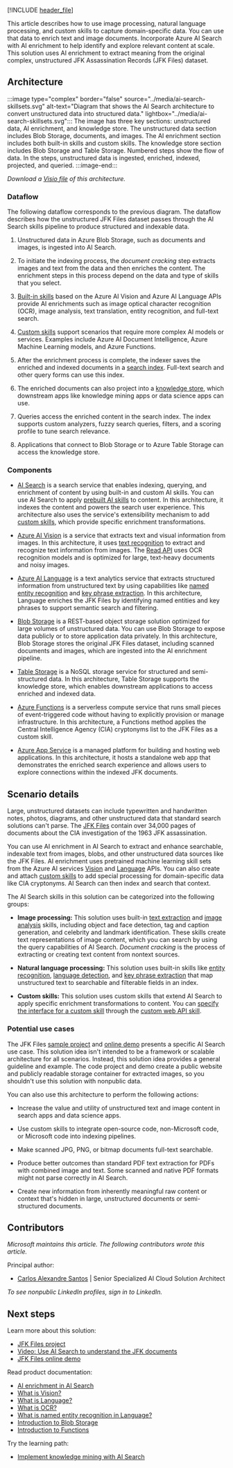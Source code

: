 [!INCLUDE [header_file](../../../includes/sol-idea-header.md)]

This article describes how to use image processing, natural language processing, and custom skills to capture domain-specific data. You can use that data to enrich text and image documents. Incorporate Azure AI Search with AI enrichment to help identify and explore relevant content at scale. This solution uses AI enrichment to extract meaning from the original complex, unstructured JFK Assassination Records (JFK Files) dataset.

## Architecture

:::image type="complex" border="false" source="../media/ai-search-skillsets.svg" alt-text="Diagram that shows the AI Search architecture to convert unstructured data into structured data." lightbox="../media/ai-search-skillsets.svg":::
   The image has three key sections: unstructured data, AI enrichment, and knowledge store. The unstructured data section includes Blob Storage, documents, and images. The AI enrichment section includes both built-in skills and custom skills. The knowledge store section includes Blob Storage and Table Storage. Numbered steps show the flow of data. In the steps, unstructured data is ingested, enriched, indexed, projected, and queried.
:::image-end:::

*Download a [Visio file](https://arch-center.azureedge.net/ai-search-skillsets.vsdx) of this architecture.*

### Dataflow

The following dataflow corresponds to the previous diagram. The dataflow describes how the unstructured JFK Files dataset passes through the AI Search skills pipeline to produce structured and indexable data.

1. Unstructured data in Azure Blob Storage, such as documents and images, is ingested into AI Search.

1. To initiate the indexing process, the *document cracking* step extracts images and text from the data and then enriches the content. The enrichment steps in this process depend on the data and type of skills that you select.

1. [Built-in skills](/azure/search/cognitive-search-predefined-skills) based on the Azure AI Vision and Azure AI Language APIs provide AI enrichments such as image optical character recognition (OCR), image analysis, text translation, entity recognition, and full-text search.

1. [Custom skills](/azure/search/cognitive-search-custom-skill-interface) support scenarios that require more complex AI models or services. Examples include Azure AI Document Intelligence, Azure Machine Learning models, and Azure Functions.

1. After the enrichment process is complete, the indexer saves the enriched and indexed documents in a [search index](/azure/search/search-what-is-an-index). Full-text search and other query forms can use this index.

1. The enriched documents can also project into a [knowledge store](/azure/search/knowledge-store-concept-intro), which downstream apps like knowledge mining apps or data science apps can use.

1. Queries access the enriched content in the search index. The index supports custom analyzers, fuzzy search queries, filters, and a scoring profile to tune search relevance.

1. Applications that connect to Blob Storage or to Azure Table Storage can access the knowledge store.

### Components

- [AI Search](/azure/search/search-what-is-azure-search) is a search service that enables indexing, querying, and enrichment of content by using built-in and custom AI skills. You can use AI Search to apply [prebuilt AI skills](/azure/search/cognitive-search-predefined-skills) to content. In this architecture, it indexes the content and powers the search user experience. This architecture also uses the service's extensibility mechanism to add [custom skills](/azure/search/cognitive-search-custom-skill-interface), which provide specific enrichment transformations.

- [Azure AI Vision](/azure/ai-services/computer-vision/overview) is a service that extracts text and visual information from images. In this architecture, it uses [text recognition](/azure/ai-services/computer-vision/overview-ocr) to extract and recognize text information from images. The [Read API](/azure/ai-services/computer-vision/overview-ocr#ocr-read-editions) uses OCR recognition models and is optimized for large, text-heavy documents and noisy images.

- [Azure AI Language](/azure/ai-services/language-service/overview) is a text analytics service that extracts structured information from unstructured text by using capabilities like [named entity recognition](/azure/ai-services/language-service/named-entity-recognition/overview) and [key phrase extraction](/azure/search/cognitive-search-skill-keyphrases). In this architecture, Language enriches the JFK Files by identifying named entities and key phrases to support semantic search and filtering.

- [Blob Storage](/azure/well-architected/service-guides/azure-blob-storage) is a REST-based object storage solution optimized for large volumes of unstructured data. You can use Blob Storage to expose data publicly or to store application data privately. In this architecture, Blob Storage stores the original JFK Files dataset, including scanned documents and images, which are ingested into the AI enrichment pipeline.

- [Table Storage](/azure/storage/tables/table-storage-overview) is a NoSQL storage service for structured and semi-structured data. In this architecture, Table Storage supports the knowledge store, which enables downstream applications to access enriched and indexed data.

- [Azure Functions](/azure/well-architected/service-guides/azure-functions) is a serverless compute service that runs small pieces of event-triggered code without having to explicitly provision or manage infrastructure. In this architecture, a Functions method applies the Central Intelligence Agency (CIA) cryptonyms list to the JFK Files as a custom skill.

- [Azure App Service](/azure/well-architected/service-guides/app-service-web-apps) is a managed platform for building and hosting web applications. In this architecture, it hosts a standalone web app that demonstrates the enriched search experience and allows users to explore connections within the indexed JFK documents.

## Scenario details

Large, unstructured datasets can include typewritten and handwritten notes, photos, diagrams, and other unstructured data that standard search solutions can't parse. The [JFK Files](https://www.archives.gov/research/jfk/2017-release) contain over 34,000 pages of documents about the CIA investigation of the 1963 JFK assassination.

You can use AI enrichment in AI Search to extract and enhance searchable, indexable text from images, blobs, and other unstructured data sources like the JFK Files. AI enrichment uses pretrained machine learning skill sets from the Azure AI services [Vision](/azure/ai-services/computer-vision/overview) and [Language](/azure/ai-services/language-service/text-analytics-for-health/overview?tabs=ner) APIs. You can also create and attach [custom skills](/azure/search/cognitive-search-custom-skill-interface) to add special processing for domain-specific data like CIA cryptonyms. AI Search can then index and search that context.

The AI Search skills in this solution can be categorized into the following groups:

- **Image processing:** This solution uses built-in [text extraction](/azure/search/cognitive-search-concept-image-scenarios) and [image analysis](/azure/ai-services/computer-vision/overview-image-analysis?tabs=4-0) skills, including object and face detection, tag and caption generation, and celebrity and landmark identification. These skills create text representations of image content, which you can search by using the query capabilities of AI Search. *Document cracking* is the process of extracting or creating text content from nontext sources.

- **Natural language processing:** This solution uses built-in skills like [entity recognition](/azure/search/cognitive-search-skill-entity-recognition), [language detection](/azure/search/cognitive-search-skill-language-detection), and [key phrase extraction](/azure/search/cognitive-search-skill-keyphrases) that map unstructured text to searchable and filterable fields in an index.

- **Custom skills:** This solution uses custom skills that extend AI Search to apply specific enrichment transformations to content. You can [specify the interface for a custom skill](/azure/search/cognitive-search-custom-skill-interface) through the [custom web API skill](/azure/search/cognitive-search-custom-skill-web-api).

### Potential use cases

The JFK Files [sample project](https://github.com/microsoft/AzureSearch_JFK_Files) and [online demo](https://jfk-demo-2019.azurewebsites.net/#/) presents a specific AI Search use case. This solution idea isn't intended to be a framework or scalable architecture for all scenarios. Instead, this solution idea provides a general guideline and example. The code project and demo create a public website and publicly readable storage container for extracted images, so you shouldn't use this solution with nonpublic data.

You can also use this architecture to perform the following actions:

- Increase the value and utility of unstructured text and image content in search apps and data science apps.

- Use custom skills to integrate open-source code, non-Microsoft code, or Microsoft code into indexing pipelines.

- Make scanned JPG, PNG, or bitmap documents full-text searchable.

- Produce better outcomes than standard PDF text extraction for PDFs with combined image and text. Some scanned and native PDF formats might not parse correctly in AI Search.

- Create new information from inherently meaningful raw content or context that's hidden in large, unstructured documents or semi-structured documents.

## Contributors

*Microsoft maintains this article. The following contributors wrote this article.*

Principal author:

- [Carlos Alexandre Santos](https://www.linkedin.com/in/carlosafsantos) | Senior Specialized AI Cloud Solution Architect

*To see nonpublic LinkedIn profiles, sign in to LinkedIn.*

## Next steps

Learn more about this solution:

- [JFK Files project](https://github.com/microsoft/AzureSearch_JFK_Files)
- [Video: Use AI Search to understand the JFK documents](/shows/AI-Show/Using-Cognitive-Search-to-Understand-the-JFK-Documents)
- [JFK Files online demo](https://jfk-demo-2019.azurewebsites.net/#/)

Read product documentation:

- [AI enrichment in AI Search](/azure/search/cognitive-search-concept-intro)
- [What is Vision?](/azure/ai-services/computer-vision/overview)
- [What is Language?](/azure/ai-services/language-service/overview)
- [What is OCR?](/azure/ai-services/computer-vision/overview-ocr)
- [What is named entity recognition in Language?](/azure/ai-services/language-service/named-entity-recognition/overview)
- [Introduction to Blob Storage](/azure/storage/blobs/storage-blobs-introduction)
- [Introduction to Functions](/azure/azure-functions/functions-overview)

Try the learning path:

- [Implement knowledge mining with AI Search](/training/paths/implement-knowledge-mining-azure-cognitive-search)
